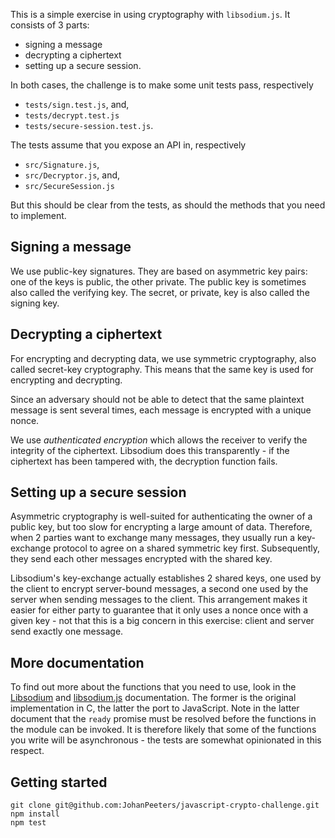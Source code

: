 This is a simple exercise in using cryptography with `libsodium.js`. It consists of 3 parts:
* signing a message
* decrypting a ciphertext
* setting up a secure session.

In both cases, the challenge is to make some unit tests pass, respectively
* `tests/sign.test.js`, and,
* `tests/decrypt.test.js`
* `tests/secure-session.test.js`.

The tests assume that you expose an API in, respectively
* `src/Signature.js`,
* `src/Decryptor.js`, and,
* `src/SecureSession.js`

But this should be clear from the tests, as should the methods that you need to implement.

Signing a message
-----------------
We use public-key signatures. They are based on asymmetric key pairs: one of the keys is public, the other private. The public key is sometimes also called the verifying key. The secret, or private, key is also called the signing key.

Decrypting a ciphertext
-----------------------
For encrypting and decrypting data, we use symmetric cryptography, also called secret-key cryptography. This means that the same key is used for encrypting and decrypting.

Since an adversary should not be able to detect that the same plaintext message is sent several times, each message is encrypted with a unique nonce.

We use *authenticated encryption* which allows the receiver to verify the integrity of the ciphertext. Libsodium does this transparently - if the ciphertext has been tampered with, the decryption function fails.

Setting up a secure session
---------------------------
Asymmetric cryptography is well-suited for authenticating the owner of a public key, but too slow for encrypting a large amount of data. Therefore, when 2 parties want to exchange many messages, they usually run a key-exchange protocol to agree on a shared symmetric key first. Subsequently, they send each other messages encrypted with the shared key.

Libsodium's key-exchange actually establishes 2 shared keys, one used by the client to encrypt server-bound messages, a second one used by the server when sending messages to the client. This arrangement makes it easier for either party to guarantee that it only uses a nonce once with a given key - not that this is a big concern in this exercise: client and server send exactly one message.

More documentation
------------------
To find out more about the functions that you need to use, look in the [Libsodium](https://libsodium.gitbook.io/doc) and [libsodium.js](https://github.com/jedisct1/libsodium.js) documentation. The former is the original implementation in C, the latter the port to JavaScript. Note in the latter document that the `ready` promise must be resolved before the functions in the module can be invoked. It is therefore likely that some of the functions you write will be asynchronous - the tests are somewhat opinionated in this respect.

Getting started
---------------
```
git clone git@github.com:JohanPeeters/javascript-crypto-challenge.git
npm install
npm test
```
